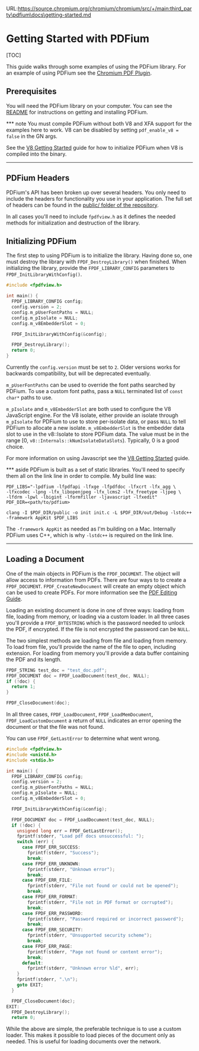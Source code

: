 URL:https://source.chromium.org/chromium/chromium/src/+/main:third_party\pdfium\docs\getting-started.md
# Getting Started with PDFium

[TOC]

This guide walks through some examples of using the PDFium library. For an
example of using PDFium see the [Chromium PDF Plugin][chrome-plugin].

## Prerequisites

You will need the PDFium library on your computer. You can see the
[README](/README.md) for instructions on getting and installing PDFium.

*** note
You must compile PDFium without both V8 and XFA support for the examples
here to work. V8 can be disabled by setting `pdf_enable_v8 = false` in the
GN args.

See the [V8 Getting Started][pdfium-v8] guide for how to
initialize PDFium when V8 is compiled into the binary.
***

## PDFium Headers

PDFium's API has been broken up over several headers. You only need to include
the headers for functionality you use in your application. The full set of
headers can be found in the [public/ folder of the repository][pdfium-public].

In all cases you'll need to include `fpdfview.h` as it defines the needed
methods for initialization and destruction of the library.

## Initializing PDFium

The first step to using PDFium is to initialize the library. Having done so, one
must destroy the library with `FPDF_DestroyLibrary()` when finished. When
initializing the library, provide the `FPDF_LIBRARY_CONFIG` parameters to
`FPDF_InitLibraryWithConfig()`.

```c
#include <fpdfview.h>

int main() {
  FPDF_LIBRARY_CONFIG config;
  config.version = 2;
  config.m_pUserFontPaths = NULL;
  config.m_pIsolate = NULL;
  config.m_v8EmbedderSlot = 0;

  FPDF_InitLibraryWithConfig(&config);

  FPDF_DestroyLibrary();
  return 0;
}
```

Currently the `config.version` must be set to `2`. Older versions works for
backwards compatibility, but will be deprecated eventually.

`m_pUserFontPaths` can be used to override the font paths searched by PDFium. To
use a custom font paths, pass a `NULL` terminated list of `const char*` paths to
use.

`m_pIsolate` and `m_v8EmbedderSlot` are both used to configure the V8
JavaScript engine. For the V8 isolate, either provide an isolate through
`m_pIsolate` for PDFium to use to store per-isolate data, or pass `NULL` to tell
PDFium to allocate a new isolate. `m_v8EmbedderSlot` is the embedder data slot
to use in the v8::Isolate to store PDFium data. The value must be in the range
[0, `v8::Internals::kNumIsolateDataSlots`). Typically, 0 is a good choice.

For more information on using Javascript see the [V8 Getting Started][pdfium-v8]
guide.

*** aside
PDFium is built as a set of static libraries. You'll need to specify them all on
the link line in order to compile. My build line was:

```
PDF_LIBS="-lpdfium -lfpdfapi -lfxge -lfpdfdoc -lfxcrt -lfx_agg \
-lfxcodec -lpng -lfx_libopenjpeg -lfx_lcms2 -lfx_freetype -ljpeg \
-lfdrm -lpwl -lbigint -lformfiller -ljavascript -lfxedit"
PDF_DIR=<path/to/pdfium>

clang -I $PDF_DIR/public -o init init.c -L $PDF_DIR/out/Debug -lstdc++ -framework AppKit $PDF_LIBS
```

The `-framework AppKit` as needed as I'm building on a Mac. Internally PDFium
uses C++, which is why `-lstdc++` is required on the link line.
***

## Loading a Document

One of the main objects in PDFium is the `FPDF_DOCUMENT`. The object will allow
access to information from PDFs. There are four ways to to create a
`FPDF_DOCUMENT`. `FPDF_CreateNewDocument` will create an empty object which
can be used to create PDFs. For more information see the
[PDF Editing Guide][pdfium-edit-guide].

Loading an existing document is done in one of three ways: loading from file,
loading from memory, or loading via a custom loader. In all three cases you'll
provide a `FPDF_BYTESTRING` which is the password needed to unlock the PDF, if
encrypted. If the file is not encrypted the password can be `NULL`.

The two simplest methods are loading from file and loading from memory. To load
from file, you'll provide the name of the file to open, including extension. For
loading from memory you'll provide a data buffer containing the PDF and its
length.

```c
FPDF_STRING test_doc = "test_doc.pdf";
FPDF_DOCUMENT doc = FPDF_LoadDocument(test_doc, NULL);
if (!doc) {
  return 1;
}

FPDF_CloseDocument(doc);

```

In all three cases, `FPDF_LoadDocument`, `FPDF_LoadMemDocument`,
`FPDF_LoadCustomDocument` a return of `NULL` indicates an error opening the
document or that the file was not found.

You can use `FPDF_GetLastError` to determine what went wrong.

```c
#include <fpdfview.h>
#include <unistd.h>
#include <stdio.h>

int main() {
  FPDF_LIBRARY_CONFIG config;
  config.version = 2;
  config.m_pUserFontPaths = NULL;
  config.m_pIsolate = NULL;
  config.m_v8EmbedderSlot = 0;

  FPDF_InitLibraryWithConfig(&config);

  FPDF_DOCUMENT doc = FPDF_LoadDocument(test_doc, NULL);
  if (!doc) {
    unsigned long err = FPDF_GetLastError();
    fprintf(stderr, "Load pdf docs unsuccessful: ");
    switch (err) {
      case FPDF_ERR_SUCCESS:
        fprintf(stderr, "Success");
        break;
      case FPDF_ERR_UNKNOWN:
        fprintf(stderr, "Unknown error");
        break;
      case FPDF_ERR_FILE:
        fprintf(stderr, "File not found or could not be opened");
        break;
      case FPDF_ERR_FORMAT:
        fprintf(stderr, "File not in PDF format or corrupted");
        break;
      case FPDF_ERR_PASSWORD:
        fprintf(stderr, "Password required or incorrect password");
        break;
      case FPDF_ERR_SECURITY:
        fprintf(stderr, "Unsupported security scheme");
        break;
      case FPDF_ERR_PAGE:
        fprintf(stderr, "Page not found or content error");
        break;
      default:
        fprintf(stderr, "Unknown error %ld", err);
    }
    fprintf(stderr, ".\n");
    goto EXIT;
  }

  FPDF_CloseDocument(doc);
EXIT:
  FPDF_DestroyLibrary();
  return 0;
```

While the above are simple, the preferable technique is to use a custom loader.
This makes it possible to load pieces of the document only as needed. This is
useful for loading documents over the network.




[chrome-plugin]: https://chromium.googlesource.com/chromium/src/+/main/pdf/
[pdfium-public]: https://pdfium.googlesource.com/pdfium/+/main/public/
[pdfium-v8]: /docs/v8-getting-started.md
[pdfium-edit-guide]: /docs/pdfium-edit-guide.md
